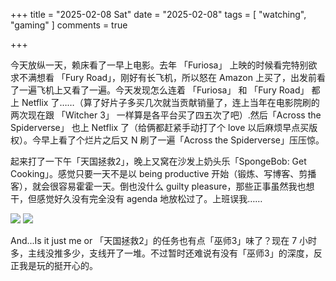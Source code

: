 +++
title = "2025-02-08 Sat"
date = "2025-02-08"
tags = [
    "watching",
    "gaming"
]
comments = true

+++

今天放纵一天，赖床看了一早上电影。去年 「Furiosa」 上映的时候看完特别欲求不满想看 「Fury Road」，刚好有长飞机，所以怒在 Amazon 上买了，出发前看了一遍飞机上又看了一遍。今天发现怎么连着 「Furiosa」 和 「Fury Road」 都上 Netflix 了……（算了好片子多买几次就当贡献销量了，连上当年在电影院刷的两次现在跟 「Witcher 3」 一样算是各平台买了四五次了吧）.然后「Across the Spiderverse」 也上 Netflix 了（给俩都赶紧手动打了个 love 以后麻烦早点买版权）。今早上看了个烂片之后又 N 刷了一遍「Across the Spiderverse」压压惊。

起来打了一下午「天国拯救2」，晚上又窝在沙发上奶头乐「SpongeBob: Get Cooking」。感觉只要一天不是以 being productive 开始（锻炼、写博客、剪播客），就会很容易霍霍一天。倒也没什么 guilty pleasure，那些正事虽然我也想干，但感觉好久没有完全没有 agenda 地放松过了。上班误我…… 

![](https://media.douchi.space/douchi/media_attachments/files/113/971/788/884/602/949/original/2d883685b49b7a46.jpg)
![](https://media.douchi.space/douchi/media_attachments/files/113/971/788/886/631/593/original/12aa16bd2230ed14.jpg)

And...Is it just me or 「天国拯救2」的任务也有点「巫师3」味了？现在 7 小时多，主线没推多少，支线开了一堆。不过暂时还难说有没有「巫师3」的深度，反正我是玩的挺开心的。